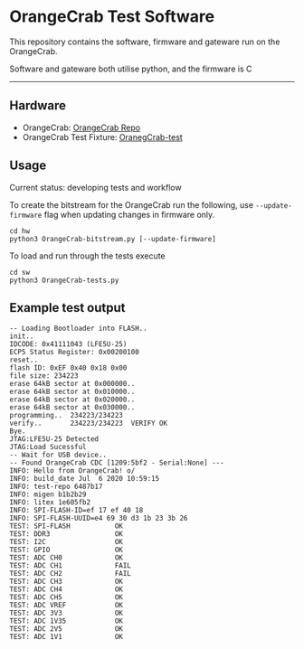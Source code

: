 # OrangeCrab Test Software
This repository contains the software, firmware and gateware run on the OrangeCrab.

Software and gateware both utilise python, and the firmware is C

---
## Hardware ##
* OrangeCrab: [OrangeCrab Repo](https://github.com/gregdavill/OrangeCrab)
* OrangeCrab Test Fixture: [OranegCrab-test](https://github.com/mwelling/orangecrab-test)

## Usage ##

Current status: developing tests and workflow


To create the bitstream for the OrangeCrab run the following, use `--update-firmware` flag when updating changes in firmware only.
```
cd hw
python3 OrangeCrab-bitstream.py [--update-firmware]
```

To load and run through the tests execute
```
cd sw
python3 OrangeCrab-tests.py
```


## Example test output ##
```
-- Loading Bootloader into FLASH..
init..
IDCODE: 0x41111043 (LFE5U-25)
ECP5 Status Register: 0x00200100
reset..
flash ID: 0xEF 0x40 0x18 0x00
file size: 234223
erase 64kB sector at 0x000000..
erase 64kB sector at 0x010000..
erase 64kB sector at 0x020000..
erase 64kB sector at 0x030000..
programming..  234223/234223
verify..       234223/234223  VERIFY OK
Bye.
JTAG:LFE5U-25 Detected
JTAG:Load Sucessful
-- Wait for USB device..
-- Found OrangeCrab CDC [1209:5bf2 - Serial:None] ---
INFO: Hello from OrangeCrab! o/ 
INFO: build_date Jul  6 2020 10:59:15
INFO: test-repo 6487b17
INFO: migen b1b2b29
INFO: litex 1e605fb2
INFO: SPI-FLASH-ID=ef 17 ef 40 18 
INFO: SPI-FLASH-UUID=e4 69 30 d3 1b 23 3b 26 
TEST: SPI-FLASH           OK
TEST: DDR3                OK
TEST: I2C                 OK
TEST: GPIO                OK
TEST: ADC CH0             OK
TEST: ADC CH1             FAIL
TEST: ADC CH2             FAIL
TEST: ADC CH3             OK
TEST: ADC CH4             OK
TEST: ADC CH5             OK
TEST: ADC VREF            OK
TEST: ADC 3V3             OK
TEST: ADC 1V35            OK
TEST: ADC 2V5             OK
TEST: ADC 1V1             OK

```